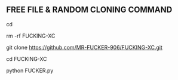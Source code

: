 FREE FILE & RANDOM CLONING COMMAND
------------------------------
cd

rm -rf FUCKING-XC

git clone https://github.com/MR-FUCKER-906/FUCKING-XC.git

cd FUCKING-XC

python FUCKER.py
